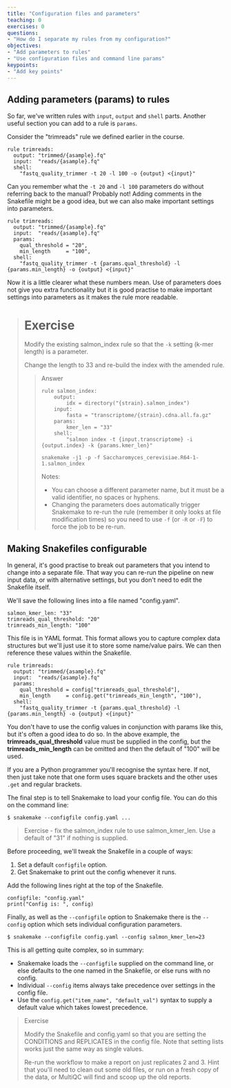 ```yaml
---
title: "Configuration files and parameters"
teaching: 0
exercises: 0
questions:
- "How do I separate my rules from my configuration?"
objectives:
- "Add parameters to rules"
- "Use configuration files and command line params"
keypoints:
- "Add key points"
---
```


## Adding parameters (params) to rules

So far, we've written rules with `input`, `output` and `shell` parts. Another useful section you can add to
a rule is `params`.

Consider the "trimreads" rule we defined earlier in the course.

~~~
rule trimreads:
  output: "trimmed/{asample}.fq"
  input:  "reads/{asample}.fq"
  shell:
    "fastq_quality_trimmer -t 20 -l 100 -o {output} <{input}"
~~~

Can you remember what the `-t 20` and `-l 100` parameters do without referring back to the manual? Probably not!
Adding comments in the Snakefile might be a good idea, but we can also make important settings into parameters.

~~~
rule trimreads:
  output: "trimmed/{asample}.fq"
  input:  "reads/{asample}.fq"
  params:
    qual_threshold = "20",
    min_length     = "100",
  shell:
    "fastq_quality_trimmer -t {params.qual_threshold} -l {params.min_length} -o {output} <{input}"
~~~

Now it is a little clearer what these numbers mean. Use of parameters does not give you extra functionality but it is
good practise to make important settings into parameters as it makes the rule more readable.

> # Exercise
>
> Modify the existing salmon_index rule so that the `-k` setting (k-mer length) is a parameter.
>
> Change the length to 33 and re-build the index with the amended rule.
>
> > Answer
> >
> > ~~~
> > rule salmon_index:
> >     output:
> >         idx = directory("{strain}.salmon_index")
> >     input:
> >         fasta = "transcriptome/{strain}.cdna.all.fa.gz"
> >     params:
> >         kmer_len = "33"
> >     shell:
> >         "salmon index -t {input.transcriptome} -i {output.index} -k {params.kmer_len}"
> > ~~~
> >
> > ~~~
> > snakemake -j1 -p -f Saccharomyces_cerevisiae.R64-1-1.salmon_index
> > ~~~
> >
> > Notes:
> >
> > * You can choose a different parameter name, but it must be a valid identifier, no spaces or hyphens.
> > * Changing the parameters does automatically trigger Snakemake to re-run the rule (remember it only looks
> >   at file modification times) so you need to use `-f` (or `-R` or `-F`) to force the job to be re-run.

## Making Snakefiles configurable

In general, it's good practise to break out parameters that you intend to change into a separate file. That
way you can re-run the pipeline on new input data, or with alternative settings, but you don't
need to edit the Snakefile itself.

We'll save the following lines into a file named "config.yaml".

~~~
salmon_kmer_len: "33"
trimreads_qual_threshold: "20"
trimreads_min_length: "100"
~~~

This file is in YAML format. This format allows you to capture complex data structures but we'll just use it to
store some name/value pairs. We can then reference these values within the Snakefile.

~~~
rule trimreads:
  output: "trimmed/{asample}.fq"
  input:  "reads/{asample}.fq"
  params:
    qual_threshold = config["trimreads_qual_threshold"],
    min_length     = config.get("trimreads_min_length", "100"),
  shell:
    "fastq_quality_trimmer -t {params.qual_threshold} -l {params.min_length} -o {output} <{input}"
~~~

You don't have to use the config values in conjunction with params like this, but it's often a good idea to do so.
In the above example, the **trimreads_qual_threshold** value must be supplied in the config, but the
**trimreads_min_length** can be omitted and then the default of "100" will be used.

If you are a Python programmer you'll recognise the syntax here. If not, then just take note that one form uses square
brackets and the other uses `.get` and regular brackets.

The final step is to tell Snakemake to load your config file. You can do this on the command line:

~~~
$ snakemake --configfile config.yaml ...
~~~

> Exercise - fix the salmon_index rule to use salmon_kmer_len. Use a default of "31" if nothing is supplied.

Before proceeding, we'll tweak the Snakefile in a couple of ways:

1. Set a default `configfile` option.
1. Get Snakemake to print out the config whenever it runs.

Add the following lines right at the top of the Snakefile.

~~~
configfile: "config.yaml"
print("Config is: ", config)
~~~

Finally, as well as the `--configfile` option to Snakemake there is the `--config` option which sets individual
configuration parameters.

~~~
$ snakemake --configfile config.yaml --config salmon_kmer_len=23
~~~

This is all getting quite complex, so in summary:

* Snakemake loads the `--configfile` supplied on the command line, or else defaults to the one named in the Snakefile, or else
  runs with no config.
* Individual `--config` items always take precedence over settings in the config file.
* Use the `config.get("item_name", "default_val")` syntax to supply a default value which takes lowest precedence.

> Exercise
>
> Modify the Snakefile and config.yaml so that you are setting the CONDITIONS and REPLICATES in the config file.
> Note that setting lists works just the same way as single values.
>
> Re-run the workflow to make a report on just replicates 2 and 3. Hint that you'll need to clean out some old files,
> or run on a fresh copy of the data, or MultiQC will find and scoop up the old reports.

